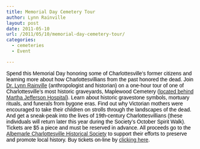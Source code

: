 ```yaml
---
title: Memorial Day Cemetery Tour
author: Lynn Rainville
layout: post
date: 2011-05-10
url: /2011/05/10/memorial-day-cemetery-tour/
categories:
  - cemeteries
  - Event

---
```

<!--[endif]-->

<!--StartFragment-->

<p class="MsoNormal">
  <span class="description"><span style="font-family: Arial; color: black;">Spend this Memorial Day honoring some of Charlottesville&#8217;s former citizens and learning more about how Charlottesvillians from the past honored the dead. </span></span><a href="http://www.locohistory.org/blog/albemarle/wp-content/uploads/2011/05/mpl_1913.jpg"><img class="alignleft size-medium wp-image-310" title="mpl_1913" src="http://www.locohistory.org/blog/albemarle/wp-content/uploads/2011/05/mpl_1913.jpg" alt="" /></a><span class="description"><span style="font-family: Arial; color: black;">Join <a href="http://www.lynnrainville.org/">Dr. Lynn Rainville</a> (anthropologist and historian) on a one-hour tour of one of Charlottesville&#8217;s most historic graveyards, Maplewood Cemetery (<a href="http://maps.google.com/maps?f=q&source=s_q&hl=en&geocode=&q=maplewood+cemetery,+charlottesville,+va&aq=&sll=37.0625,-95.677068&sspn=72.059064,81.298828&ie=UTF8&hq=maplewood+cemetery,&hnear=Charlottesville,+Virginia&ll=38.033169,-78.473808&spn=0.008797,0.009924&z=17">located behind Martha Jefferson Hospital</a>). Learn about historic gravestone symbols, mortuary rituals, and funerals from bygone eras. Find out why Victorian mothers were encouraged to take their children on strolls through the landscapes of the dead. And get a sneak-peak into the lives of 19th-century Charlottesvillians (these individuals will return later this year during the Society&#8217;s October Spirit Walk). Tickets are $5 a piece and must be reserved in advance. All proceeds go to the <a href="http://www.albemarlehistory.org/">Albemarle Charlottesville Historical Society</a> to support their efforts to preserve and promote local history. Buy tickets on-line by <a href="http://maplewoodmemorial.eventbrite.com/">clicking here</a>.</span></span>
</p>

<!--EndFragment-->

<span class="vevent"><span class="description"></span></span><span class="vevent"><span class="description"></span></span>